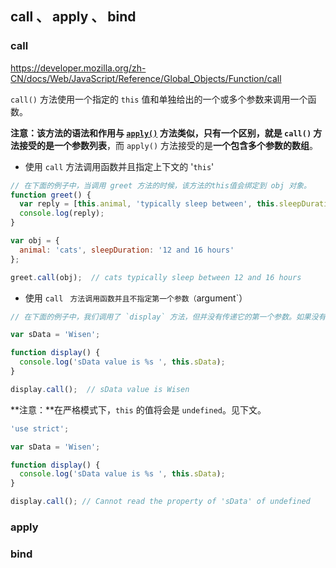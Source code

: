 

## call 、 apply 、 bind





### call

https://developer.mozilla.org/zh-CN/docs/Web/JavaScript/Reference/Global_Objects/Function/call



`call()` 方法使用一个指定的 `this` 值和单独给出的一个或多个参数来调用一个函数。



**注意：**该方法的语法和作用与 [`apply()`](https://developer.mozilla.org/zh-CN/docs/Web/JavaScript/Reference/Global_Objects/Function/apply) 方法类似，只有一个区别，就是 `call()` 方法接受的是**一个参数列表**，而 `apply()` 方法接受的是**一个包含多个参数的数组**。

* 使用 `call` 方法调用函数并且指定上下文的 '`this`'

```js
// 在下面的例子中，当调用 greet 方法的时候，该方法的this值会绑定到 obj 对象。
function greet() {
  var reply = [this.animal, 'typically sleep between', this.sleepDuration].join(' ');
  console.log(reply);
}

var obj = {
  animal: 'cats', sleepDuration: '12 and 16 hours'
};

greet.call(obj);  // cats typically sleep between 12 and 16 hours
```



* 使用  `call` ` 方法调用函数并且不指定第一个参数（`argument`）

```js
// 在下面的例子中，我们调用了 `display` 方法，但并没有传递它的第一个参数。如果没有传递第一个参数，`this` 的值将会被绑定为全局对象。

var sData = 'Wisen';

function display() {
  console.log('sData value is %s ', this.sData);
}

display.call();  // sData value is Wisen
```

**注意：**在严格模式下，`this` 的值将会是 `undefined`。见下文。

```js
'use strict';

var sData = 'Wisen';

function display() {
  console.log('sData value is %s ', this.sData);
}

display.call(); // Cannot read the property of 'sData' of undefined
```





### apply











### bind